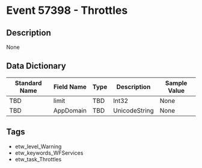 # Event 57398 - Throttles

## Description
None

## Data Dictionary
|Standard Name|Field Name|Type|Description|Sample Value|
|---|---|---|---|---|
|TBD|limit|TBD|Int32|None|None|
|TBD|AppDomain|TBD|UnicodeString|None|None|

## Tags
* etw_level_Warning
* etw_keywords_WFServices
* etw_task_Throttles